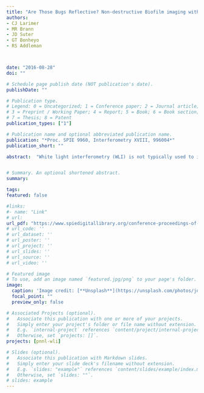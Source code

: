 ```yaml
---
title: "Are Those Bugs Reflective? Non-destructive Biofilm imaging with White Light Interferometry"
authors:
- CJ Larimer
- MR Brann 
- JD Suter
- GT Bonheyo
- RS Addleman



date: "2016-08-28"
doi: ""

# Schedule page publish date (NOT publication's date).
publishDate: ""

# Publication type.
# Legend: 0 = Uncategorized; 1 = Conference paper; 2 = Journal article;
# 3 = Preprint / Working Paper; 4 = Report; 5 = Book; 6 = Book section;
# 7 = Thesis; 8 = Patent
publication_types: ["1"]

# Publication name and optional abbreviated publication name.
publication: "*Proc. SPIE 9960, Interferometry XVIII, 996004*"
publication_short: ""

abstract:  "White light interferometry (WLI) is not typically used to image bacterial biofilms that are immersed in water because there is insufficient refractive index contrast to induce reflection from the biofilm’s interface. The soft structure and water-like bulk properties of hydrated biofilms make them difficult to characterize in situ by any means, especially in a non-destructive manner. Here we describe a new method for measuring and monitoring the thickness and topology of live biofilms using a WLI microscope. A microfluidic system was used to create a reflective interface on the surface of biofilms. Live biofilm samples were monitored non-destructively over time. The method enables surface metrology measurements (roughness, surface area) and a novel approach to measuring thickness of the thin hydrated biofilms. Increase in surface roughness preceded observable increase in biofilm thickness, indicating that this measure may be used to predict future development of biofilms. We have also developed a flow cell that enables WLI biofilm imaging in a dynamic environment. We have used this flow cell to observe changes in biofilm structure in response to changes in environmental conditions - flow velocity, availability of nutrients, and presence of biocides."


# Summary. An optional shortened abstract.
summary:

tags:
featured: false

#links:
#- name: "Link"
# url: 
url_pdf: "https://www.spiedigitallibrary.org/conference-proceedings-of-spie/9960/996004/Are-those-bugs-reflective-non-destructive-biofilm-imaging-with-white/10.1117/12.2239375.short"
# url_code: ''
# url_dataset: ''
# url_poster: ''
# url_project: ''
# url_slides: ''
# url_source: ''
# url_video: ''

# Featured image
# To use, add an image named `featured.jpg/png` to your page's folder. 
image:
  caption: 'Image credit: [**Unsplash**](https://unsplash.com/photos/jdD8gXaTZsc)'
  focal_point: ""
  preview_only: false

# Associated Projects (optional).
#   Associate this publication with one or more of your projects.
#   Simply enter your project's folder or file name without extension.
#   E.g. `internal-project` references `content/project/internal-project/index.md`.
#   Otherwise, set `projects: []`.
projects: [pnnl-wli]

# Slides (optional).
#   Associate this publication with Markdown slides.
#   Simply enter your slide deck's filename without extension.
#   E.g. `slides: "example"` references `content/slides/example/index.md`.
#   Otherwise, set `slides: ""`.
# slides: example
---
```





